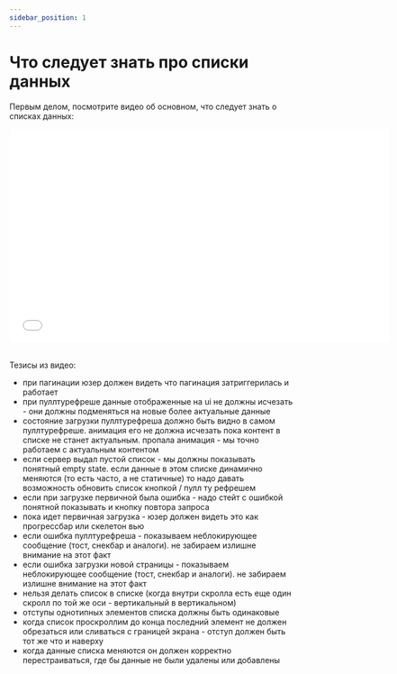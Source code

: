 ```yaml
---
sidebar_position: 1
---
```


# Что следует знать про списки данных
Первым делом, посмотрите видео об основном, что следует знать о списках данных:  
<iframe src="//www.youtube.com/embed/weEv7EdRq-g" frameborder="0" allowfullscreen width="675" height="380"></iframe>
<br/>
<br/>


Тезисы из видео:
- при пагинации юзер должен видеть что пагинация затриггерилась и работает
- при пуллтурефреше данные отображенные на ui не должны исчезать - они должны подменяться на новые более актуальные данные
- состояние загрузки пуллтурефреша должно быть видно в самом пуллтурефреше. анимация его не должна исчезать пока контент в списке не станет актуальным. пропала анимация - мы точно работаем с актуальным контентом
- если сервер выдал пустой список - мы должны показывать понятный empty state. если данные в этом списке динамично меняются (то есть часто, а не статичные) то надо давать возможность обновить список кнопкой / пулл ту рефрешем
- если при загрузке первичной была ошибка - надо стейт с ошибкой понятной показывать и кнопку повтора запроса
- пока идет первичная загрузка - юзер должен видеть это как прогрессбар или скелетон вью
- если ошибка пуллтурефреша - показываем неблокирующее сообщение (тост, снекбар и аналоги). не забираем излишне внимание на этот факт
- если ошибка загрузки новой страницы - показываем неблокирующее сообщение (тост, снекбар и аналоги). не забираем излишне внимание на этот факт
- нельзя делать список в списке (когда внутри скролла есть еще один скролл по той же оси - вертикальный в вертикальном)
- отступы однотипных элементов списка должны быть одинаковые
- когда список проскроллим до конца последний элемент не должен обрезаться или сливаться с границей экрана - отступ должен быть тот же что и наверху
- когда данные списка меняются он должен корректно перестраиваться, где бы данные не были удалены или добавлены